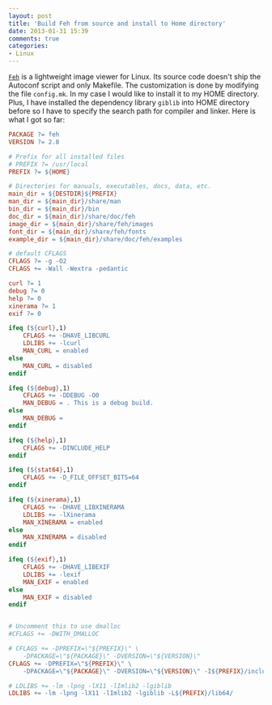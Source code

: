 ```yaml
---
layout: post
title: 'Build Feh from source and install to Home directory'
date: 2013-01-31 15:39
comments: true
categories: 
- Linux 
---
```


[`Feh`][1] is a lightweight image viewer for Linux. Its source code doesn't ship the Autoconf script
and only Makefile. The customization is done by modifying the file `config.mk`. In my case I would
like to install it to my HOME directory. Plus, I have installed the dependency library `giblib` into
HOME directory before so I have to specify the search path for compiler and linker. Here is what
I got so far:

```makefile
PACKAGE ?= feh
VERSION ?= 2.8

# Prefix for all installed files
# PREFIX ?= /usr/local
PREFIX ?= ${HOME}

# Directories for manuals, executables, docs, data, etc.
main_dir = ${DESTDIR}${PREFIX}
man_dir = ${main_dir}/share/man
bin_dir = ${main_dir}/bin
doc_dir = ${main_dir}/share/doc/feh
image_dir = ${main_dir}/share/feh/images
font_dir = ${main_dir}/share/feh/fonts
example_dir = ${main_dir}/share/doc/feh/examples

# default CFLAGS
CFLAGS ?= -g -O2
CFLAGS += -Wall -Wextra -pedantic

curl ?= 1
debug ?= 0
help ?= 0
xinerama ?= 1
exif ?= 0

ifeq (${curl},1)
	CFLAGS += -DHAVE_LIBCURL
	LDLIBS += -lcurl
	MAN_CURL = enabled
else
	MAN_CURL = disabled
endif

ifeq (${debug},1)
	CFLAGS += -DDEBUG -O0
	MAN_DEBUG = . This is a debug build.
else
	MAN_DEBUG =
endif

ifeq (${help},1)
	CFLAGS += -DINCLUDE_HELP
endif

ifeq (${stat64},1)
	CFLAGS += -D_FILE_OFFSET_BITS=64
endif

ifeq (${xinerama},1)
	CFLAGS += -DHAVE_LIBXINERAMA
	LDLIBS += -lXinerama
	MAN_XINERAMA = enabled
else
	MAN_XINERAMA = disabled
endif

ifeq (${exif},1)
	CFLAGS += -DHAVE_LIBEXIF
	LDLIBS += -lexif
	MAN_EXIF = enabled
else
	MAN_EXIF = disabled
endif


# Uncomment this to use dmalloc
#CFLAGS += -DWITH_DMALLOC

# CFLAGS += -DPREFIX=\"${PREFIX}\" \
	-DPACKAGE=\"${PACKAGE}\" -DVERSION=\"${VERSION}\"
CFLAGS += -DPREFIX=\"${PREFIX}\" \
	-DPACKAGE=\"${PACKAGE}\" -DVERSION=\"${VERSION}\" -I${PREFIX}/include

# LDLIBS += -lm -lpng -lX11 -lImlib2 -lgiblib
LDLIBS += -lm -lpng -lX11 -lImlib2 -lgiblib -L${PREFIX}/lib64/
```

[1]: http://feh.finalrewind.org/
